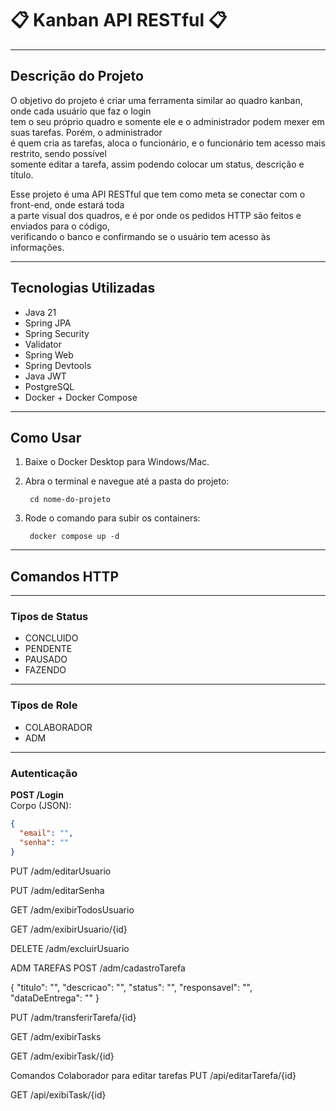 # 📋 Kanban API RESTful 📋

---

## Descrição do Projeto

O objetivo do projeto é criar uma ferramenta similar ao quadro kanban, onde cada usuário que faz o login  
tem o seu próprio quadro e somente ele e o administrador podem mexer em suas tarefas. Porém, o administrador  
é quem cria as tarefas, aloca o funcionário, e o funcionário tem acesso mais restrito, sendo possível  
somente editar a tarefa, assim podendo colocar um status, descrição e título.

Esse projeto é uma API RESTful que tem como meta se conectar com o front-end, onde estará toda  
a parte visual dos quadros, e é por onde os pedidos HTTP são feitos e enviados para o código,  
verificando o banco e confirmando se o usuário tem acesso às informações.

---

## Tecnologias Utilizadas

- Java 21  
- Spring JPA  
- Spring Security  
- Validator  
- Spring Web  
- Spring Devtools  
- Java JWT  
- PostgreSQL  
- Docker + Docker Compose  

---

## Como Usar

1. Baixe o Docker Desktop para Windows/Mac.  
2. Abra o terminal e navegue até a pasta do projeto:  
    
        cd nome-do-projeto

3. Rode o comando para subir os containers:  
    
        docker compose up -d

---

## Comandos HTTP

---

### Tipos de Status

- CONCLUIDO  
- PENDENTE  
- PAUSADO  
- FAZENDO  

---

### Tipos de Role

- COLABORADOR  
- ADM  

---

### Autenticação

**POST /Login**  
Corpo (JSON):  
```json
{
  "email": "",
  "senha": ""
}
```
PUT /adm/editarUsuario

PUT /adm/editarSenha

GET /adm/exibirTodosUsuario

GET /adm/exibirUsuario/{id}

DELETE /adm/excluirUsuario

ADM TAREFAS
POST /adm/cadastroTarefa

{
  "titulo": "",
  "descricao": "",
  "status": "",
  "responsavel": "",
  "dataDeEntrega": ""
}

PUT /adm/transferirTarefa/{id}

GET /adm/exibirTasks

GET /adm/exibirTask/{id}

Comandos Colaborador para editar tarefas
PUT /api/editarTarefa/{id}

GET /api/exibiTask/{id}
